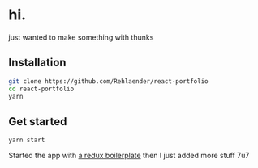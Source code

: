 # hi.

just wanted to make something with thunks 

## Installation

```bash
git clone https://github.com/Rehlaender/react-portfolio
cd react-portfolio
yarn
```

## Get started

```bash
yarn start
```

Started the app with [a redux boilerplate](https://github.com/notrab/create-react-app-redux) then I just added more stuff 7u7
